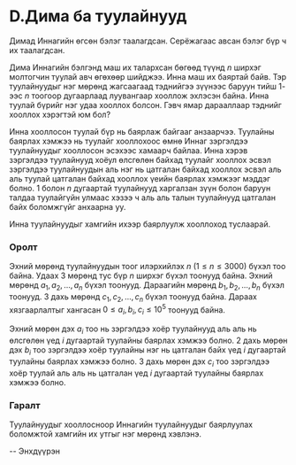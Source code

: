 D.Дима ба туулайнууд
====================
Димад Иннагийн өгсөн бэлэг таалагдсан. Серёжагаас авсан бэлэг бүр ч их таалагдсан.

Дима Иннагийн бэлгэнд маш их талархсан бөгөөд түүнд $n$ ширхэг молтогчин туулай авч өгөхөөр шийджээ. Инна маш их баяртай байв. Тэр туулайнуудыг нэг мөрөнд жагсаагаад тэднийгээ зүүнээс баруун тийш $1$-ээс $n$ тоогоор дугаарлаад луувангаар хооллож эхлэсэн байна. Инна туулай бүрийг нэг удаа хооллох болсон. Гэвч ямар дарааллаар тэднийг хооллох хэрэгтэй юм бол?

Инна хооллосон туулай бүр нь баярлаж байгааг анзаарчээ. Туулайны баярлах хэмжээ нь туулайг хооллохоос өмнө Иннаг зэргэлдээ  туулайнуудыг хооллосон эсэхээс хамаарч байлаа. Инна хэрэв зэргэлдээ туулайнууд хоёул өлсгөлөн байхад туулайг хооллох эсвэл зэргэлдээ туулайнуудын аль нэг нь цатгалан байхад хооллох эсвэл аль аль туулай цатгалан байхад хооллох үеийн баярлах хэмжээг мэддэг болно. $1$ болон $n$ дугаартай туулайнууд харгалзан зүүн болон баруун талдаа туулайгүйн улмаас хэзээ ч аль аль талын туулайнууд цатгалан байх боломжгүйг анхаарна уу.

Инна туулайнуудыг хамгийн ихээр баярлуулж хооллоход туслаарай.


### Оролт
Эхний мөрөнд туулайнуудын тоог илэрхийлэх $n$ ($1 ≤ n ≤ 3000$) бүхэл тоо байна. Удаах $3$ мөрөнд тус бүр $n$ ширхэг бүхэл тоонууд байна. Эхний мөрөнд $a_1, a_2, ... , a_n$ бүхэл тоонууд. Дараагийн мөрөнд $b_1, b_2, ... , b_n$ бүхэл тоонууд. $3$ дахь мөрөнд $c_1, c_2, ... , c_n$ бүхэл тоонууд байна. Дараах хязгаарлалтыг хангасан $0 ≤ a_i, b_i, c_i ≤ 10^5$ тоонууд байна.

Эхний мөрөн дэх $a_i$ тоо нь зэргэлдээ хоёр туулайнууд аль аль нь өлсгөлөн үед $i$ дугаартай туулайны баярлах хэмжээ болно. $2$ дахь мөрөн дэх $b_i$ тоо зэргэлдээ хоёр туулайны нэг нь цатгалан байх үед $i$ дугаартай туулайны  баярлах хэмжээ болно. $3$ дахь мөрөн дэх $c_i$ тоо зэргэлдээ хоёр туулай аль аль нь цатгалан үед $i$ дугаартай туулайны баярлах хэмжээ болно. 

### Гаралт
Туулайнуудыг хооллосноор Иннагийн туулайнуудыг баярлуулах боломжтой хамгийн их утгыг нэг мөрөнд хэвлэнэ.

-- Энхдүүрэн
